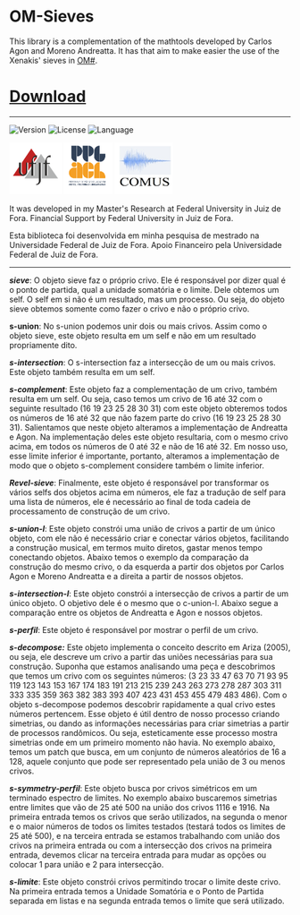 # OM-Sieves

This library is a complementation of the mathtools developed by Carlos Agon and Moreno Andreatta. It has that aim to make easier the use of the Xenakis' sieves in [OM#](https://github.com/cac-t-u-s/om-sharp). 

# [Download](https://bit.ly/3eN8BEs)

---

![Version](https://img.shields.io/badge/version-BETA-green.svg?style=flat-square) ![License](https://img.shields.io/badge/license-GPL3-blue.svg?style=flat-square) ![Language](https://img.shields.io/badge/language-Lisp-yellow.svg?style=flat-square) 

![UFJF](https://github.com/charlesneimog/OM-Sieves/blob/master/Imagens/ufjf.png) ![PPGACL](https://github.com/charlesneimog/OM-Sieves/blob/master/Imagens/ppgacl.png) ![PPGACL](https://github.com/charlesneimog/OM-Sieves/blob/master/Imagens/comus.png)

It was developed in my Master's Research at Federal University in Juiz de Fora. Financial Support by Federal University in Juiz de Fora.

Esta biblioteca foi desenvolvida em minha pesquisa de mestrado na Universidade Federal de Juiz de Fora. Apoio Financeiro pela Universidade Federal de Juiz de Fora.


------

_**sieve**_: O objeto sieve faz o próprio crivo. Ele é responsável por dizer qual é o ponto de partida, qual a unidade somatória e o limite. Dele obtemos um self. O self em si não é um resultado, mas um processo. Ou seja, do objeto sieve obtemos somente como fazer o crivo e não o próprio crivo.

__s-union__: No s-union podemos unir dois ou mais crivos. Assim como o objeto sieve¸ este objeto resulta em um self e não em um resultado propriamente dito.

**_s-intersection_**: O s-intersection faz a intersecção de um ou mais crivos. Este objeto também resulta em um self.

**_s-complement_**: Este objeto faz a complementação de um crivo, também resulta em um self. Ou seja, caso temos um crivo de 16 até 32 com o seguinte resultado (16 19 23 25 28 30 31) com este objeto obteremos todos os números de 16 até 32 que não fazem parte do crivo (16 19 23 25 28 30 31). Salientamos que neste objeto alteramos a implementação de Andreatta e Agon. Na implementação deles este objeto resultaria, com o mesmo crivo acima, em todos os números de 0 até 32 e não de 16 até 32. Em nosso uso, esse limite inferior é importante, portanto, alteramos a implementação de modo que o objeto s-complement considere também o limite inferior.

**_Revel-sieve_**: Finalmente, este objeto é responsável por transformar os vários selfs dos objetos acima em números, ele faz a tradução de self para uma lista de números, ele é necessário ao final de toda cadeia de processamento de construção de um crivo.

_**s-union-l**_: Este objeto constrói uma união de crivos a partir de um único objeto, com ele não é necessário criar e conectar vários objetos, facilitando a construção musical, em termos muito diretos, gastar menos tempo conectando objetos. Abaixo temos o exemplo da comparação da construção do mesmo crivo, o da esquerda a partir dos objetos por Carlos Agon e Moreno Andreatta e a direita a partir de nossos objetos.


_**s-intersection-l**_: Este objeto constrói a intersecção de crivos a partir de um único objeto. O objetivo dele é o mesmo que o c-union-l. Abaixo segue a comparação entre os objetos de Andreatta e Agon e nossos objetos.

_**s-perfil**_: Este objeto é responsável por mostrar o perfil de um crivo.

_**s-decompose:**_ Este objeto implementa o conceito descrito em Ariza (2005), ou seja, ele descreve um crivo a partir das uniões necessárias para sua construção. Suponha que estamos analisando uma peça e descobrimos que temos um crivo com os seguintes números: (3 23 33 47 63 70 71 93 95 119 123 143 153 167 174 183 191 213 215 239 243 263 273 278 287 303 311 333 335 359 363 382 383 393 407 423 431 453 455 479 483 486). Com o objeto s-decompose podemos descobrir rapidamente a qual crivo estes números pertencem. 
Esse objeto é útil dentro de nosso processo criando simetrias, ou dando as informações necessárias para criar simetrias a partir de processos randômicos. Ou seja, esteticamente esse processo mostra simetrias onde em um primeiro momento não havia. No exemplo abaixo, temos um patch que busca, em um conjunto de números aleatórios de 16 a 128, aquele conjunto que pode ser representado pela união de 3 ou menos crivos. 

_**s-symmetry-perfil**_: Este objeto busca por crivos simétricos em um terminado espectro de limites. No exemplo abaixo buscaremos simetrias entre limites que vão de 25 até 500 na união dos crivos 1116 e 1916. Na primeira entrada temos os crivos que serão utilizados, na segunda o menor e o maior números de todos os limites testados (testará todos os limites de 25 até 500), e na terceira entrada se estamos trabalhando com união dos crivos na primeira entrada ou com a intersecção dos crivos na primeira entrada, devemos clicar na terceira entrada para mudar as opções ou colocar 1 para união e 2 para intersecção. 
 
_**s-limite**_: Este objeto constrói crivos permitindo trocar o limite deste crivo. Na primeira entrada temos a Unidade Somatória e o Ponto de Partida separada em listas e na segunda entrada temos o limite que será utilizado. 





